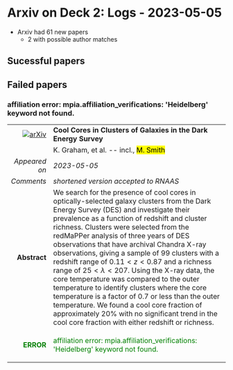 # Arxiv on Deck 2: Logs - 2023-05-05

* Arxiv had 61 new papers
    * 2 with possible author matches

## Sucessful papers

## Failed papers

### affiliation error: mpia.affiliation_verifications: 'Heidelberg' keyword not found. 


|||
|---:|:---|
| [![arXiv](https://img.shields.io/badge/arXiv-arXiv:2305.02365-b31b1b.svg)](https://arxiv.org/abs/arXiv:2305.02365) | **Cool Cores in Clusters of Galaxies in the Dark Energy Survey**  |
|| K. Graham, et al. -- incl., <mark>M. Smith</mark> |
|*Appeared on*| *2023-05-05*|
|*Comments*| *shortened version accepted to RNAAS*|
|**Abstract**| We search for the presence of cool cores in optically-selected galaxy clusters from the Dark Energy Survey (DES) and investigate their prevalence as a function of redshift and cluster richness. Clusters were selected from the redMaPPer analysis of three years of DES observations that have archival Chandra X-ray observations, giving a sample of 99 clusters with a redshift range of $0.11 < z < 0.87$ and a richness range of $25 < \lambda < 207$. Using the X-ray data, the core temperature was compared to the outer temperature to identify clusters where the core temperature is a factor of 0.7 or less than the outer temperature. We found a cool core fraction of approximately 20% with no significant trend in the cool core fraction with either redshift or richness. |
|<p style="color:green"> **ERROR** </p>| <p style="color:green">affiliation error: mpia.affiliation_verifications: 'Heidelberg' keyword not found.</p> |

